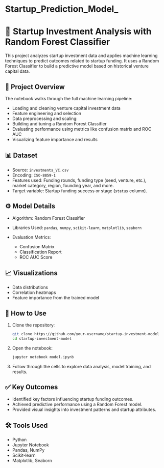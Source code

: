 # Startup_Prediction_Model_
# 🚀 Startup Investment Analysis with Random Forest Classifier

This project analyzes startup investment data and applies machine learning techniques to predict outcomes related to startup funding. It uses a Random Forest Classifier to build a predictive model based on historical venture capital data.

## 📂 Project Overview

The notebook walks through the full machine learning pipeline:

* Loading and cleaning venture capital investment data
* Feature engineering and selection
* Data preprocessing and scaling
* Building and tuning a Random Forest Classifier
* Evaluating performance using metrics like confusion matrix and ROC AUC
* Visualizing feature importance and results

## 📊 Dataset

* Source: `investments_VC.csv`
* Encoding: `ISO-8859-1`
* Features used: Funding rounds, funding type (seed, venture, etc.), market category, region, founding year, and more.
* Target variable: Startup funding success or stage (`status` column).

## ⚙️ Model Details

* Algorithm: Random Forest Classifier
* Libraries Used: `pandas`, `numpy`, `scikit-learn`, `matplotlib`, `seaborn`
* Evaluation Metrics:

  * Confusion Matrix
  * Classification Report
  * ROC AUC Score

## 📈 Visualizations

* Data distributions
* Correlation heatmaps
* Feature importance from the trained model

## 📁 How to Use

1. Clone the repository:

   ```bash
   git clone https://github.com/your-username/startup-investment-model.git
   cd startup-investment-model
   ```

2. Open the notebook:

   ```bash
   jupyter notebook model.ipynb
   ```

3. Follow through the cells to explore data analysis, model training, and results.

## ✅ Key Outcomes

* Identified key factors influencing startup funding outcomes.
* Achieved predictive performance using a Random Forest model.
* Provided visual insights into investment patterns and startup attributes.

## 🛠 Tools Used

* Python
* Jupyter Notebook
* Pandas, NumPy
* Scikit-learn
* Matplotlib, Seaborn

